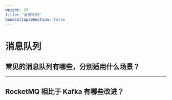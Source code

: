 ```yaml
---
weight: 20
title: "消息队列"
bookCollapseSection: false
---
```


# 消息队列

## 常见的消息队列有哪些，分别适用什么场景？

---

## RocketMQ 相比于 Kafka 有哪些改进？
